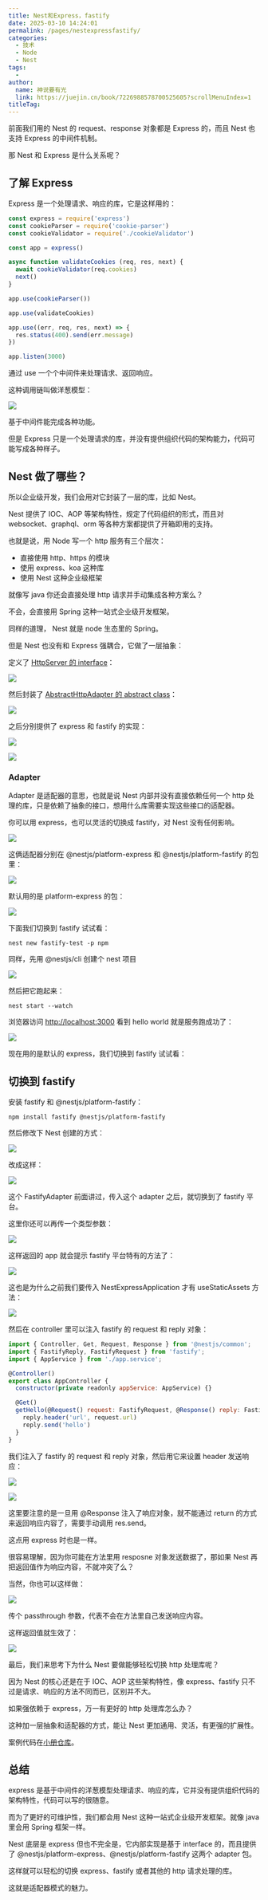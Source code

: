 ```yaml
---
title: Nest和Express，fastify
date: 2025-03-10 14:24:01
permalink: /pages/nestexpressfastify/
categories:
  - 技术
  - Node
  - Nest
tags:
  - 
author: 
  name: 神说要有光
  link: https://juejin.cn/book/7226988578700525605?scrollMenuIndex=1
titleTag: 
---
```

前面我们用的 Nest 的 request、response 对象都是 Express 的，而且 Nest 也支持 Express 的中间件机制。

那 Nest 和 Express 是什么关系呢？

## 了解 Express

Express 是一个处理请求、响应的库，它是这样用的：

```javascript
const express = require('express')
const cookieParser = require('cookie-parser')
const cookieValidator = require('./cookieValidator')

const app = express()

async function validateCookies (req, res, next) {
  await cookieValidator(req.cookies)
  next()
}

app.use(cookieParser())

app.use(validateCookies)

app.use((err, req, res, next) => {
  res.status(400).send(err.message)
})

app.listen(3000)
```

通过 use 一个个中间件来处理请求、返回响应。

这种调用链叫做洋葱模型：

![](https://p3-juejin.byteimg.com/tos-cn-i-k3u1fbpfcp/5dd1dde7a5ac42f194ee6c3c13dfbf2f~tplv-k3u1fbpfcp-watermark.image?)

基于中间件能完成各种功能。

但是 Express 只是一个处理请求的库，并没有提供组织代码的架构能力，代码可能写成各种样子。

## Nest 做了哪些？

所以企业级开发，我们会用对它封装了一层的库，比如 Nest。

Nest 提供了 IOC、AOP 等架构特性，规定了代码组织的形式，而且对 websocket、graphql、orm 等各种方案都提供了开箱即用的支持。

也就是说，用 Node 写一个 http 服务有三个层次：

*   直接使用 http、https 的模块
*   使用 express、koa 这种库
*   使用 Nest 这种企业级框架

就像写 java 你还会直接处理 http 请求并手动集成各种方案么？

不会，会直接用 Spring 这种一站式企业级开发框架。

同样的道理， Nest 就是 node 生态里的 Spring。

但是 Nest 也没有和 Express 强耦合，它做了一层抽象：

定义了 [HttpServer 的 interface](https://github.com/nestjs/nest/blob/d352e6f138bc70ff33cccf830053946d17272b82/packages/common/interfaces/http/http-server.interface.ts#L21C1-L85)：

![](https://s2.loli.net/2025/03/21/OPcfRE73WijSvsN.png)

然后封装了 [AbstractHttpAdapter 的 abstract class](https://github.com/nestjs/nest/blob/d352e6f138bc70ff33cccf830053946d17272b82/packages/core/adapters/http-adapter.ts#L12C1-L131)：

![](https://s2.loli.net/2025/03/21/Ww2HxZpoA4OEuVi.png)

之后分别提供了 express 和 fastify 的实现：

![](https://s2.loli.net/2025/03/21/o9PlFEG8D1izXu6.png)

![](https://s2.loli.net/2025/03/21/MRFBAlt5Oz8GfIh.png)

### Adapter 

Adapter 是适配器的意思，也就是说 Nest 内部并没有直接依赖任何一个 http 处理的库，只是依赖了抽象的接口，想用什么库需要实现这些接口的适配器。

你可以用 express，也可以灵活的切换成 fastify，对 Nest 没有任何影响。

![](https://s2.loli.net/2025/03/21/AsSMv6YXlJkpE8W.png)

这俩适配器分别在 @nestjs/platform-express 和 @nestjs/platform-fastify 的包里：

![](https://s2.loli.net/2025/03/21/PGvHJaEzeliNR3r.png)

默认用的是 platform-express 的包：

![](https://s2.loli.net/2025/03/21/cCzyav5Vx1wLMEU.png)

下面我们切换到 fastify 试试看：

    nest new fastify-test -p npm

同样，先用 @nestjs/cli 创建个 nest 项目

![](https://s2.loli.net/2025/03/21/UIJQjzV8udTto9g.png)

然后把它跑起来：

    nest start --watch

浏览器访问 <http://localhost:3000> 看到 hello world 就是服务跑成功了：

![](https://s2.loli.net/2025/03/21/8GdMhyXq6BCvjRD.png)

现在用的是默认的 express，我们切换到 fastify 试试看：

## 切换到 fastify

安装 fastify 和 @nestjs/platform-fastify：

    npm install fastify @nestjs/platform-fastify

然后修改下 Nest 创建的方式：

![](https://s2.loli.net/2025/03/21/RmTL1lbzEBcGtSo.png)

改成这样：

![](https://s2.loli.net/2025/03/21/De4Pi2cxnMoBQLt.png)

这个 FastifyAdapter 前面讲过，传入这个 adapter 之后，就切换到了 fastify 平台。

这里你还可以再传一个类型参数：

![](https://s2.loli.net/2025/03/21/c4KZnLBOeRIP6T8.png)

这样返回的 app 就会提示 fastify 平台特有的方法了：

![](https://s2.loli.net/2025/03/21/PvkWFiOhrfTYo43.png)

这也是为什么之前我们要传入 NestExpressApplication 才有 useStaticAssets 方法：

![](https://s2.loli.net/2025/03/21/RBrqdniz2SfWxKp.png)

然后在 controller 里可以注入 fastify 的 request 和 reply 对象：

```javascript
import { Controller, Get, Request, Response } from '@nestjs/common';
import { FastifyReply, FastifyRequest } from 'fastify';
import { AppService } from './app.service';

@Controller()
export class AppController {
  constructor(private readonly appService: AppService) {}

  @Get()
  getHello(@Request() request: FastifyRequest, @Response() reply: FastifyReply) {
    reply.header('url', request.url)
    reply.send('hello')
  }
}
```

我们注入了 fastify 的 request 和 reply 对象，然后用它来设置 header 发送响应：

![](https://s2.loli.net/2025/03/21/kYXb6DjnioH3WVE.png)

![](https://s2.loli.net/2025/03/21/f7xT2y5bJE6DOAj.png)

这里要注意的是一旦用 @Response 注入了响应对象，就不能通过 return 的方式来返回响应内容了，需要手动调用 res.send。

这点用 express 时也是一样。

很容易理解，因为你可能在方法里用 resposne 对象发送数据了，那如果 Nest 再把返回值作为响应内容，不就冲突了么？

当然，你也可以这样做：

![](https://s2.loli.net/2025/03/21/Cp2lj9NfPwAt7Gv.png)

传个 passthrough 参数，代表不会在方法里自己发送响应内容。

这样返回值就生效了：

![](https://s2.loli.net/2025/03/21/iOtF29Erqbc8XfU.png)

最后，我们来思考下为什么 Nest 要做能够轻松切换 http 处理库呢？

因为 Nest 的核心还是在于 IOC、AOP 这些架构特性，像 express、fastify 只不过是请求、响应的方法不同而已，区别并不大。

如果强依赖于 express，万一有更好的 http 处理库怎么办？

这种加一层抽象和适配器的方式，能让 Nest 更加通用、灵活，有更强的扩展性。

案例代码在[小册仓库](https://github.com/QuarkGluonPlasma/nestjs-course-code/tree/main/fastify-test)。

## 总结

express 是基于中间件的洋葱模型处理请求、响应的库，它并没有提供组织代码的架构特性，代码可以写的很随意。

而为了更好的可维护性，我们都会用 Nest 这种一站式企业级开发框架。就像 java 里会用 Spring 框架一样。

Nest 底层是 express 但也不完全是，它内部实现是基于 interface 的，而且提供了 @nestjs/platform-express、@nestjs/platform-fastify 这两个 adapter 包。

这样就可以轻松的切换 express、fastify 或者其他的 http 请求处理的库。

这就是适配器模式的魅力。
